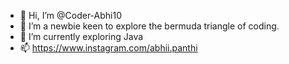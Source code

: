 - 👋 Hi, I’m @Coder-Abhi10
- 👀 I’m a newbie keen to explore the bermuda triangle of coding. 
- 🌱 I’m currently exploring Java
- 📫 https://www.instagram.com/abhii.panthi